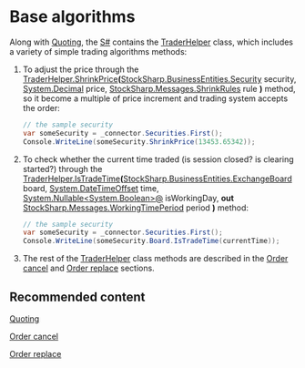 # Base algorithms

Along with [Quoting](../strategies/quoting.md), the [S\#](../../api.md) contains the [TraderHelper](xref:StockSharp.Algo.TraderHelper) class, which includes a variety of simple trading algorithms methods:

1. To adjust the price through the [TraderHelper.ShrinkPrice](xref:StockSharp.Algo.TraderHelper.ShrinkPrice(StockSharp.BusinessEntities.Security,System.Decimal,StockSharp.Messages.ShrinkRules))**(**[StockSharp.BusinessEntities.Security](xref:StockSharp.BusinessEntities.Security) security, [System.Decimal](xref:System.Decimal) price, [StockSharp.Messages.ShrinkRules](xref:StockSharp.Messages.ShrinkRules) rule **)** method, so it become a multiple of price increment and trading system accepts the order:

   ```cs
   // the sample security
   var someSecurity = _connector.Securities.First();
   Console.WriteLine(someSecurity.ShrinkPrice(13453.65342));
   ```
2. To check whether the current time traded (is session closed? is clearing started?) through the [TraderHelper.IsTradeTime](xref:StockSharp.Algo.TraderHelper.IsTradeTime(StockSharp.BusinessEntities.ExchangeBoard,System.DateTimeOffset,System.Nullable{System.Boolean}@,StockSharp.Messages.WorkingTimePeriod@))**(**[StockSharp.BusinessEntities.ExchangeBoard](xref:StockSharp.BusinessEntities.ExchangeBoard) board, [System.DateTimeOffset](xref:System.DateTimeOffset) time, [System.Nullable\<System.Boolean\>@](xref:System.Nullable`1) isWorkingDay, **out** [StockSharp.Messages.WorkingTimePeriod](xref:StockSharp.Messages.WorkingTimePeriod) period **)** method: 

   ```cs
   // the sample security
   var someSecurity = _connector.Securities.First();
   Console.WriteLine(someSecurity.Board.IsTradeTime(currentTime));
   ```
3. The rest of the [TraderHelper](xref:StockSharp.Algo.TraderHelper) class methods are described in the [Order cancel](../orders_management/order_cancel.md) and [Order replace](../orders_management/orders_replacement.md) sections. 

## Recommended content

[Quoting](../strategies/quoting.md)

[Order cancel](../orders_management/order_cancel.md)

[Order replace](../orders_management/orders_replacement.md)
